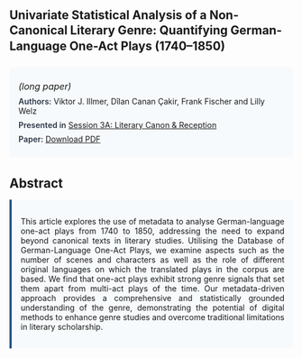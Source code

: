 
<style>    
    h2 {
        margin-top: 0;
        margin-bottom: 1.5rem;
        line-height: 1.3;
    }
    
    h3 {
        margin-top: 2rem;
        margin-bottom: 1rem;
        font-size: 1.4rem;
        font-weight:bold;
    }
    
    .metadata {
        background-color: #f7fafc;
        padding: 1rem;
        border-radius: 6px;
        margin-bottom: 2rem;
    }
    
    .metadata p {
        margin: 0.5rem 0;
    }
    
    .abstract {
        text-align: justify;
        padding: 1rem;
        background-color: #f7fafc;
        border-left: 4px solid #2c5282;
        border-radius: 0 6px 6px 0;
    }
    
    strong {
        color: #2d3748;
        font-weight: 600;
    }
</style>
<main role="main">
<h2>Univariate Statistical Analysis of a Non-Canonical Literary Genre: Quantifying German-Language One-Act Plays (1740–1850)</h2>

<section class="metadata">
<p style='font-size:1rem'><i>(long paper)</i></p>
<p><strong>Authors:</strong> Viktor J. Illmer, Dîlan Canan Çakir, Frank Fischer and Lilly Welz</p>
<p><strong>Presented in</strong> <a href="/programme/#session3">Session 3A: Literary Canon & Reception</a></p>
<p><strong>Paper:</strong> <a href="https://ceur-ws.org/Vol-3558/paper86.pdf">Download PDF</a></p>
</section>

<section>
<h3>Abstract</h3>
<div class="abstract">
<p>This article explores the use of metadata to analyse German-language one-act plays from 1740 to 1850, addressing the need to expand beyond canonical texts in literary studies. Utilising the Database of German-Language One-Act Plays, we examine aspects such as the number of scenes and characters as well as the role of different original languages on which the translated plays in the corpus are based. We find that one-act plays exhibit strong genre signals that set them apart from multi-act plays of the time. Our metadata-driven approach provides a comprehensive and statistically grounded understanding of the genre, demonstrating the potential of digital methods to enhance genre studies and overcome traditional limitations in literary scholarship.</p>
</div>
</section>
</main>